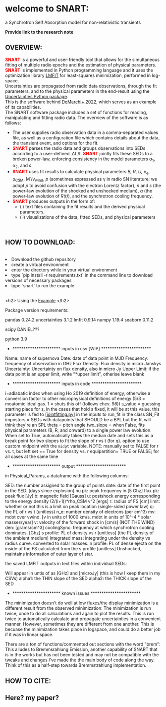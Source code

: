 <h1> welcome to SNART: </h1>
a Synchrotron Self Absorption model for non-relativistic transients


****Provide link to the research note****

<h2> OVERVIEW: </h2>

<p><strong><span style="color: #ff0000;">SNART</span></strong> is a powerful and user-friendly tool that allows for the simultaneous fitting of multiple radio epochs and the estimation of physical parameters.<br /><strong><span style="color: #ff0000;">SNART</span></strong> is implemented in Python programming language and it uses the optimization library <a href="https://doi.org/10.5281/zenodo.11813">LMFIT</a> for least-squares minimization, performed in log-space.<br />Uncertainties are propagated from radio data observations, through the fit parameters, and to the physical parameters in the end-result using the <a href="http://pythonhosted.org/uncertainties/">Uncertainties Python package</a>. <br />This is the software behind <a href="https://ui.adsabs.harvard.edu/abs/2022ApJ...938...84D/abstract">DeMarchi+ 2022</a>, which serves as an example of its capabilities.<br />The SNART software package includes a set of functions for reading, manipulating and fitting radio data. The overview of the software is as follows:</p>
<ul>
<li>The user supplies radio observation data in a comma-separated values file, as well as a configuration file which contains details about the data, the transient event, and options for the fit.</li>
<li><strong><span style="color: #ff0000;">SNART</span></strong> parses the radio data and groups observations into SEDs according to a user-defined&nbsp; &Delta;t /t. <strong><span style="color: #ff0000;">SNART</span></strong> jointly fits these SEDs to a broken power-law, enforcing consistency in the model parameters &alpha;<sub>1</sub>, &alpha;<sub>2</sub>, and <em>s</em>.</li>
<li><strong><span style="color: #ff0000;">SNART</span></strong> uses fit results to calculate physical parameters <em>B, R, U,</em> n<sub>e</sub>, &rho;<sub>CSM</sub>, M<sup>&middot;</sup>/v<sub>wind</sub>, <em>p</em> (sometimes expressed as &gamma; in radio SN literature; we adopt <em>p </em>to avoid confusion with the electron Lorentz factor),&nbsp;<em>n</em> and&nbsp;<em>s</em> (the power-law evolution of the shocked and unshocked medium), <em>q</em> (the power-law evolution of <em>R(t)</em>), and the synchrotron cooling frequency.</li>
<li><strong><span style="color: #ff0000;">SNART</span></strong> produces outputs in the form of:
<ul>
<li>(i) text files containing the fit results and the derived physical parameters,</li>
<li>(ii) visualizations of the data, fitted SEDs, and physical parameters</li>

</ul>
</li>
</ul>
<p><br /><h2> HOW TO DOWNLOAD: </h2> <br />
  
<li>Download the github repository</li> 
<li> create a virtual environment </li> 
<li>enter the directory while in your virtual environment</li> 
<li> type `pip install -r requirements.txt` in the command line to download versions of necessary packages</li>
<li> type `snart` to run the example </li>


</p>
<p><br />&lt;h2&gt; Using the <a href="https://github.com/SNARTdev/SNART/tree/main/examples">Example</a> &lt;/h2&gt;</p>
Package version requirements:

pandas 0.24.2
uncertainties 3.1.2
lmfit 0.9.14
numpy 1.19.4
seaborn 0.11.2

scipy DANIEL???

python 3.9

- ********************** inputs in csv [WIP] ***********************

Name: name of supernova
Date: date of data point in MJD
Frequency: frequency of observation in GHz
Flux Density: Flux density in micro Janskys
Uncertainty: Uncertainty on flux density, also in micro Jy
Upper Limit: if the data point is an upper limit, write "*upper limit", otherise leave blank

- ********************** inputs in code ***********************

i=adiabatic index when using Ho 2019 definition of energy, otherwise a conversion factor to other microphysical
definitions of energy (5/3 = moatomic ideal gas. 1 = shuts this off (follows chev. 98))
s_value = guessing starting place for s, in the cases that hold s fixed, it will be at this value.
this parameter is fed to [[jointfitting.py](http://jointfitting.py/)] in the inputs to run_fit in the class SN_Fit
impostors = SEDs with datapoints that SHOULD be a BPL but the fit will think they're an SPL
theta = pitch angle
two_slope = when False, fits physical parameters (B, R, and onward) to a single power law evolution.
When set to True, automatically takes the median date and sets this as a break point for two slopes to fit
the slope of r vs t (for q). option to use custom midpoint with the `midpt` variable.
NOTE: manually set to FALSE for r vs. t, but left set == True for density vs. r
equipartition= TRUE or FALSE; for all cases at the same time

- ********************** output ***********************

in Physical_Params, a dataframe with the following columns:

SED: the number assigned to the group of points
date: date of the first point in the SED. [days since explosion]
nu pk: peak frequency in [5 Ghz]
flux pk: peak flux [Jy]
b: magnetic field [Gauss]
u: postshock energy corresponding to the energy density (2/(i+1))*rho_CSM v^2 [ergs]
r: radius of FS [cm]
limit: whether or not this is a limit on peak location (single-sided power law)
q: the PL of r vs t (unitless)
n_e: number density of electrons (per cm^3)
mv:	mdot over vwind. [v in units of 1000 km/s. mdot in units of 10^-4 * solar masses/year]
v: velocity of the forward shock in [cm/s] (NOT THE WIND)
den: [grams/cm^3]
coolingSync: frequency at which synchrotron cooling dominates. [Ghz]
s profile: PL of density vs r [unitless] (the PL density of the ambient medium)
integrated mass: integrating under the density vs radius curve. converted to solar masses.
n profile: PL of dense ejecta on the inside of the FS calculated from the s profile [unitless]
Unshocked, maintains information of outer layer of star.

the saved LMFIT outputs in text files within individual SEDs:

Will appear in untis of as [GHz] and [microJy] (this is how I keep them in my CSVs)
alpha1: the THIN slope of the SED
alpha2: the THICK slope of the SED

- ********************** known issues ***********************

The minimization doesn't do well at low fluxes/the display minimization is a different result from the observed minimization:
The minimization is run twice, once to do all calculations and again to plot the results. This is run twice to automatically
calculate and propagate uncertainties in a convenient manner. However, sometimes they are different from one another. This is
becuase the minimization takes place in logspace, and could do a better job if it was in linear space.

There are a ton of functions/commented out sections with the word "brem":
This alludes to Bremmsrahlung Emission, another capability of SNART that is in the works but has not been tested and
may not be compatible with the tweaks and changes I've made the the main body of code along the way. Think of this as
a half-step towards Bremmstrahlung implementation.


<h2> HOW TO CITE: </h2>
<h2> Here? my paper? </h2>

